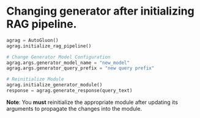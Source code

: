 # Changing generator after initializing RAG pipeline.

```python
agrag = AutoGluon()
agrag.initialize_rag_pipeline()

# Change Generator Model Configuration
agrag.args.generator_model_name = "new_model"
agrag.args.generator_query_prefix = "new query prefix"

# Reinitialize Module
agrag.initialize_generator_module()
response = agrag.generate_response(query_text) 
```
**Note**: You <b>must</b> reinitialize the appropriate module after updating its arguments to propagate the changes into the module.
